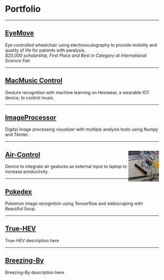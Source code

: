 # Portfolio
---
## [EyeMove](/sample_page)
Eye controlled wheelchair using electrooculography to provide mobility and quality of life for patients with paralysis.<br>
*$20,000 scholarship, First Place and Best in Category at International Science Fair*<br>

---
## [MacMusic Control](https://github.com/mshah0686/MacMusicControl)
Gesture recognition with machine learning on Hexiwear, a wearable IOT device, to control music.<br>

---
## [ImageProcessor](https://github.com/mshah0686/ImageProcessor)
Digital image processing visualizer with multiple analysis tools using Numpy and Tkinter.<br>

---
 ## [Air-Control](https://github.com/mshah0686/AirControl) <img align="right" width="100" height="100" src="images/aircontrol.jpg"/>
 Device to integrate air gestures as external input to laptop to increase productivity.

---
## [Pokedex](https://github.com/mshah0686/pokedex)
Pokemon image recognition using Tensorflow and webscraping with Beautiful Soup.<br>

---
## [True-HEV](http://example.com/)
True-HEV description here<br>

---
## [Breezing-By](http://example.com/)
Breezing-By description here<br>
